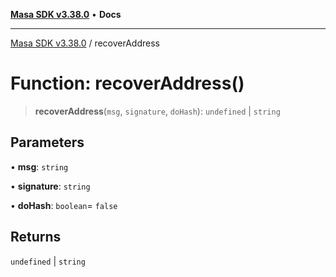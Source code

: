 [**Masa SDK v3.38.0**](../README.md) • **Docs**

***

[Masa SDK v3.38.0](../globals.md) / recoverAddress

# Function: recoverAddress()

> **recoverAddress**(`msg`, `signature`, `doHash`): `undefined` \| `string`

## Parameters

• **msg**: `string`

• **signature**: `string`

• **doHash**: `boolean`= `false`

## Returns

`undefined` \| `string`
